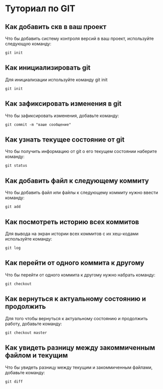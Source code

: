 # Туториал по GIT

## Как добавить скв в ваш проект

Что бы добавить систему контроля версий в ваш проект, используйте следующую команду:

```
git init
```


## Как инициализировать git

Для инициализации используйте команду git init

```
git init
```

## Как зафиксировать изменения в git

Что бы зафиксировать изменения, добавьте команду:

```
git commit -m "ваше сообщение"
```

## Как узнать текущее состояние от git

Что бы получить информацию от git о его текущем состоянии наберите команду:

```
git status
```

## Как добавить файл к следующему коммиту

Что бы добавить файл или файлы к следующему коммиту нужно ввести команду:

```
git add
```

## Как посмотреть историю всех коммитов

Для вывода на экран истории всех коммитов с их хеш-кодами используйте команду:

```
git log
```
## Как перейти от одного коммита к другому

Что бы перейти от одного коммита к другому нужно набрать команду:

```
git checkout
```

## Как вернуться к актуальному состоянию и продолжить

Для того чтобы вернуться к актуальному состоянию и продолжить работу, добавьте команду:

```
git checkout master
```

## Как увидеть разницу между закоммиченным файлом и текущим

Что бы увидеть разницу между текущим и закоммиченным файлами, добавьте команду:

```
git diff
```